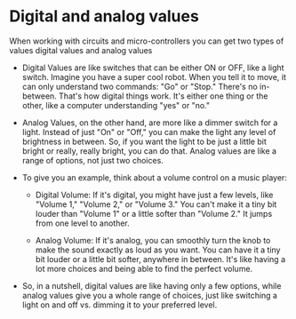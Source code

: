 # Digital and analog values


When working with circuits and micro-controllers you can get two types of values digital values and analog values 

* Digital Values are like switches that can be either ON or OFF, like a light switch. Imagine you have a super cool robot. When you tell it to move, it can only understand two commands: "Go" or "Stop." There's no in-between. That's how digital things work. It's either one thing or the other, like a computer understanding "yes" or "no."

* Analog Values, on the other hand, are more like a dimmer switch for a light. Instead of just "On" or "Off," you can make the light any level of brightness in between. So, if you want the light to be just a little bit bright or really, really bright, you can do that. Analog values are like a range of options, not just two choices.

* To give you an example, think about a volume control on a music player:

    * Digital Volume: If it's digital, you might have just a few levels, like "Volume 1," "Volume 2," or "Volume 3." You can't make it a tiny bit louder than "Volume 1" or a little softer than "Volume 2." It jumps from one level to another.

    * Analog Volume: If it's analog, you can smoothly turn the knob to make the sound exactly as loud as you want. You can have it a tiny bit louder or a little bit softer, anywhere in between. It's like having a lot more choices and being able to find the perfect volume.

* So, in a nutshell, digital values are like having only a few options, while analog values give you a whole range of choices, just like switching a light on and off vs. dimming it to your preferred level.